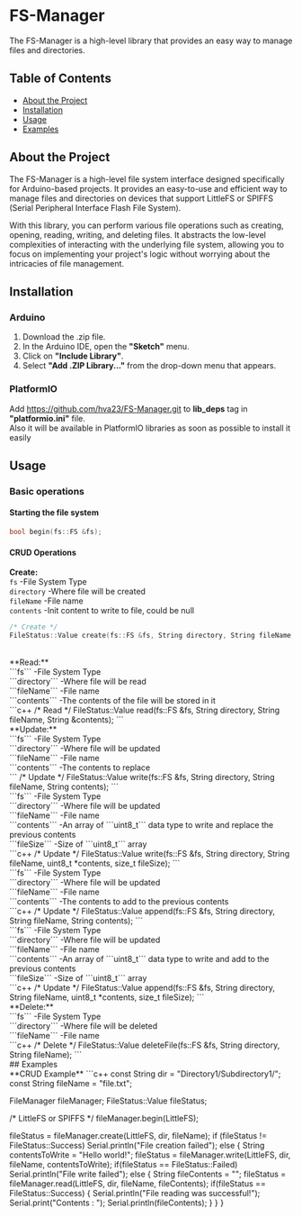 # FS-Manager

The FS-Manager is a high-level library that provides an easy way to manage files and directories.

## Table of Contents

- [About the Project](#about-the-project)
- [Installation](#installation)
- [Usage](#usage)
- [Examples](#examples)

## About the Project

The FS-Manager is a high-level file system interface designed specifically for Arduino-based projects. It provides an easy-to-use and efficient way to manage files and directories on devices that support LittleFS or SPIFFS (Serial Peripheral Interface Flash File System).

With this library, you can perform various file operations such as creating, opening, reading, writing, and deleting files. It abstracts the low-level complexities of interacting with the underlying file system, allowing you to focus on implementing your project's logic without worrying about the intricacies of file management.

## Installation

### Arduino
1. Download the .zip file.
2. In the Arduino IDE, open the **"Sketch"** menu.
3. Click on **"Include Library"**.
4. Select **"Add .ZIP Library..."** from the drop-down menu that appears.
### PlatformIO
Add https://github.com/hva23/FS-Manager.git to **lib_deps** tag in **"platformio.ini"** file.<br>
Also it will be available in PlatformIO libraries as soon as possible to install it easily

## Usage
### Basic operations
#### Starting the file system
```c++
bool begin(fs::FS &fs);
```
#### CRUD Operations
**Create:**<br>
```fs``` -File System Type<br>
```directory``` -Where file will be created<br>
```fileName``` -File name<br>
```contents``` -Init content to write to file, could be null<br>
```c++
/* Create */
FileStatus::Value create(fs::FS &fs, String directory, String fileName, String contents);
```
<br>
**Read:**<br>
```fs``` -File System Type<br>
```directory``` -Where file will be read<br>
```fileName``` -File name<br>
```contents``` -The contents of the file will be stored in it<br>
```c++
/* Read */
FileStatus::Value read(fs::FS &fs, String directory, String fileName, String &contents);
```
<br>
**Update:**<br>
```fs``` -File System Type<br>
```directory``` -Where file will be updated<br>
```fileName``` -File name<br>
```contents``` -The contents to replace<br>
```
/* Update */
FileStatus::Value write(fs::FS &fs, String directory, String fileName, String contents);
```
<br>
```fs``` -File System Type<br>
```directory``` -Where file will be updated<br>
```fileName``` -File name<br>
```contents``` -An array of ```uint8_t``` data type to write and replace the previous contents<br>
```fileSize``` -Size of ```uint8_t``` array<br>
```c++
/* Update */
FileStatus::Value write(fs::FS &fs, String directory, String fileName, uint8_t *contents, size_t fileSize);
```
<br>
```fs``` -File System Type<br>
```directory``` -Where file will be updated<br>
```fileName``` -File name<br>
```contents``` -The contents to add to the previous contents<br>
```c++
/* Update */
FileStatus::Value append(fs::FS &fs, String directory, String fileName, String contents);
```
<br>
```fs``` -File System Type<br>
```directory``` -Where file will be updated<br>
```fileName``` -File name<br>
```contents``` -An array of ```uint8_t``` data type to write and add to the previous contents<br>
```fileSize``` -Size of ```uint8_t``` array<br>
```c++
/* Update */
FileStatus::Value append(fs::FS &fs, String directory, String fileName, uint8_t *contents, size_t fileSize);
```
<br>
**Delete:**<br>
```fs``` -File System Type<br>
```directory``` -Where file will be deleted<br>
```fileName``` -File name<br>
```c++
/* Delete */
FileStatus::Value deleteFile(fs::FS &fs, String directory, String fileName);
```
<br>
## Examples<br>
**CRUD Example**
```c++
const String dir = "Directory1/Subdirectory1/";
const String fileName = "file.txt";

FileManager fileManager;
FileStatus::Value fileStatus;

/* LittleFS or SPIFFS */
fileManager.begin(LittleFS);

fileStatus = fileManager.create(LittleFS, dir, fileName);
if (fileStatus != FileStatus::Success)
        Serial.println("File creation failed");
else
{
  String contentsToWrite = "Hello world!";
  fileStatus = fileManager.write(LittleFS, dir, fileName, contentsToWrite);
  if(fileStatus == FileStatus::Failed)
          Serial.println("File write failed");
  else
  {
    String fileContents = "";
    fileStatus = fileManager.read(LittleFS, dir, fileName, fileContents);
    if(fileStatus == FileStatus::Success)
    {
      Serial.println("File reading was successful!");
      Serial.print("Contents : ");
      Serial.println(fileContents);
    }
  }
}
```
